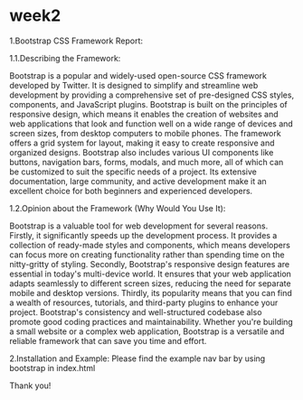 # week2

1.Bootstrap CSS Framework Report:

1.1.Describing the Framework:

Bootstrap is a popular and widely-used open-source CSS framework developed by Twitter. It is designed to simplify and streamline web development by providing a comprehensive set of pre-designed CSS styles, components, and JavaScript plugins. Bootstrap is built on the principles of responsive design, which means it enables the creation of websites and web applications that look and function well on a wide range of devices and screen sizes, from desktop computers to mobile phones. The framework offers a grid system for layout, making it easy to create responsive and organized designs. Bootstrap also includes various UI components like buttons, navigation bars, forms, modals, and much more, all of which can be customized to suit the specific needs of a project. Its extensive documentation, large community, and active development make it an excellent choice for both beginners and experienced developers.

1.2.Opinion about the Framework (Why Would You Use It):

Bootstrap is a valuable tool for web development for several reasons. Firstly, it significantly speeds up the development process. It provides a collection of ready-made styles and components, which means developers can focus more on creating functionality rather than spending time on the nitty-gritty of styling. Secondly, Bootstrap's responsive design features are essential in today's multi-device world. It ensures that your web application adapts seamlessly to different screen sizes, reducing the need for separate mobile and desktop versions. Thirdly, its popularity means that you can find a wealth of resources, tutorials, and third-party plugins to enhance your project. Bootstrap's consistency and well-structured codebase also promote good coding practices and maintainability. Whether you're building a small website or a complex web application, Bootstrap is a versatile and reliable framework that can save you time and effort.

2.Installation and Example:
Please find the example nav bar by using bootstrap in index.html

Thank you!
